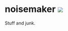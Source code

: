noisemaker <img src="https://travis-ci.org/glompix/noisemaker.svg?branch=master" />
==========

Stuff and junk.
